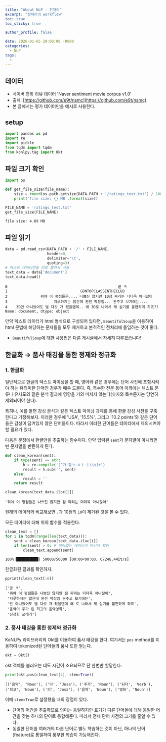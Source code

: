 ```yaml
---
title: "About NLP - 전처리"
excerpt: "전처리의 workflow"
toc: true
toc_sticky: true

author_profile: false

date: 2020-01-05 20:00:00 -0000
categories: 
  - NLP
tags:
  - 
---
```

## 데이터 
* 네이버 영화 리뷰 데이터 'Naver sentiment movie corpus v1.0'
* 출처: [https://github.com/e9t/nsmc](https://github.com/e9t/nsmc)
* 본 글에서는 평가 데이터만을 예시로 사용한다.

## setup
```python
import pandas as pd
import re
import pickle
from tqdm import tqdm
from konlpy.tag import Okt
```
## 파일 크기 확인
```python
import os

def get_file_size(file_name):
    size = round(os.path.getsize(DATA_PATH + '/ratings_test.txt') / 1000000, 2)
    print('file size: {} MB'.format(size))

FILE_NAME = 'ratings_test.txt'
get_file_size(FILE_NAME)
```
```
file size: 4.89 MB
```
## 파일 읽기
```python
data = pd.read_csv(DATA_PATH + '/' + FILE_NAME, 
                   header=0,
                   delimiter='\t',
                   quoting=3)
# 텍스트 데이터만을 따로 뽑아서 사용
text_data = data['document']
text_data.head()
```
```
0                                                  굳 ㅋ
1                                 GDNTOPCLASSINTHECLUB
2               뭐야 이 평점들은.... 나쁘진 않지만 10점 짜리는 더더욱 아니잖아
3                     지루하지는 않은데 완전 막장임... 돈주고 보기에는....
4    3D만 아니었어도 별 다섯 개 줬을텐데.. 왜 3D로 나와서 제 심기를 불편하게 하죠??
Name: document, dtype: object
```
만약 텍스트 데이터가 html 형식으로 구성되어 있다면, `BeautifulSoup`을 이용하여 html 문법에 해당하는 문자들을 모두 제거하고 본격적인 전처리에 돌입하는 것이 좋다.

* `BeautifulSoup`에 대한 사용법은 다른 게시글에서 자세히 다루겠습니다!

## 한글화 → 품사 태깅을 통한 정제와 정규화

### 1. 한글화 

일반적으로 한글의 텍스트 마이닝을 할 때, 영어와 같은 경우에는 단어 사전에 포함시켜야 하는 유의미한 단어인 경우가 매우 드물다. 즉, 특수한 전문 용어 이외에는 텍스트 분류나 유사도와 같은 분석 결과에 영향을 거의 미치지 않는다(숫자와 특수문자는 당연히 제외되어야 한다).

특히나, 예를 들면 감성 분석과 같은 텍스트 마이닝 과제를 통해 한글 감성 사전을 구축한다고 가정해보자. 이러한 경우에 'USA', '15.5%', 그리고 '10.2 points'와 같은 단어들은 감성이 담겨있지 않은 단어들이다. 따라서 이러한 단어들은 데이터에서 제외시켜야 할 필요가 있다.

다음은 문장에서 한글만을 추출하는 함수이다. 만약 입력된 `sent`가 문자열이 아니라면 빈 문자열을 반환하게 된다.
```python
def clean_korean(sent):
    if type(sent) == str:
        h = re.compile('[^가-힣ㄱ-ㅎㅏ-ㅣ\\s]+')
        result = h.sub('', sent)
    else:
        result = ''
    return result
```
```python
clean_korean(text_data.iloc[2])
```
```
'뭐야 이 평점들은 나쁘진 않지만 점 짜리는 더더욱 아니잖아'
```
원래의 데이터와 비교해보면 `.`과 10점의 `10`이 제거된 것을 볼 수 있다.

모든 데이터에 대해 위의 함수를 적용한다.

```python
clean_text = []
for i in tqdm(range(len(text_data))):
    sent = clean_korean(text_data.iloc[i])
    if len(sent) > 0: # 비어있는 데이터가 아닌지 확인
        clean_text.append(sent)
```
```
100%|██████████| 50000/50000 [00:00<00:00, 67248.44it/s]
```
한글화된 결과를 확인하자.
```python
pprint(clean_text[:6])
```
```
['굳 ㅋ',
 '뭐야 이 평점들은 나쁘진 않지만 점 짜리는 더더욱 아니잖아',
 '지루하지는 않은데 완전 막장임 돈주고 보기에는',
 '만 아니었어도 별 다섯 개 줬을텐데 왜 로 나와서 제 심기를 불편하게 하죠',
 '음악이 주가 된 최고의 음악영화',
 '진정한 쓰레기']
```

### 2. 품사 태깅을 통한 정제와 정규화

KoNLPy 라이브러리의 Okt를 이용하여 품사 태깅을 한다. 여기서는 `pos` method를 이용하여 tokenized된 단어들의 품사 또한 얻는다.
```python
okt = Okt()
```
okt 객체를 불러오는 데도 시간이 소요되므로 단 한번만 할당한다.
```python
print(okt.pos(clean_text[4], stem=True))
```
```
[('음악', 'Noun'), ('이', 'Josa'), ('주가', 'Noun'), ('되다', 'Verb'), ('최고', 'Noun'), ('의', 'Josa'), ('음악', 'Noun'), ('영화', 'Noun')]
```
이때 `stem=True`로 설정했을 때의 장점이 있다.
* 단어의 어간을 추출하므로 의미는 동일하지만 표기가 다른 단어들에 대해 동일한 어간을 갖는 하나의 단어로 통합해준다. 따라서 전체 단어 사전의 크기를 줄일 수 있다. 
* 동일한 단어를 여러개의 다른 단어로 별도 학습하는 것이 아닌, 하나의 단어(feature)로 통일하여 풍부한 학습이 가능해진다.


<!--stackedit_data:
eyJoaXN0b3J5IjpbLTM0Mjg4MTE0NiwxMjEzNjAxMzAwLDcwNj
YyODI3NiwtMjYyOTgzNzU5XX0=
-->